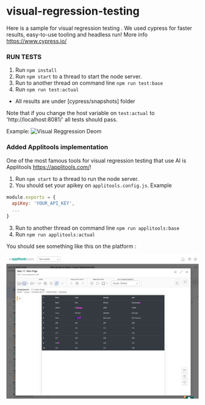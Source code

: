 # visual-regression-testing

Here is a sample for visual regression testing . We used cypress for faster results, easy-to-use tooling and headless run!
More info https://www.cypress.io/

### RUN TESTS

1. Run `npm install`
2. Run `npm start` to a thread to start the node server.
3. Run to another thread on command line `npm run test:base`
4. Run `npm run test:actual` 

* All results are under [cypress/snapshots] folder

Note that if you change the host variable on `test:actual` to 'http://localhost:8081/' all tests should pass.

Example: 
![Visual Reggression Deom](cypress-visual-regression.gif)

### Added Applitools implementation

One of the most famous tools for visual regression testing that use AI is Applitools https://applitools.com/!

1. Run `npm start` to a thread to run the node server.
2. You should set your apikey on `applitools.config.js`. Example
```js
module.exports = {
  apiKey: 'YOUR_API_KEY',
  ...
}
```
3. Run to another thread on command line `npm run applitools:base`
4. Run `npm run applitools:actual`

You should see something like this on the platform :

![Applitools Reggression Demo](applitools-result.png)
